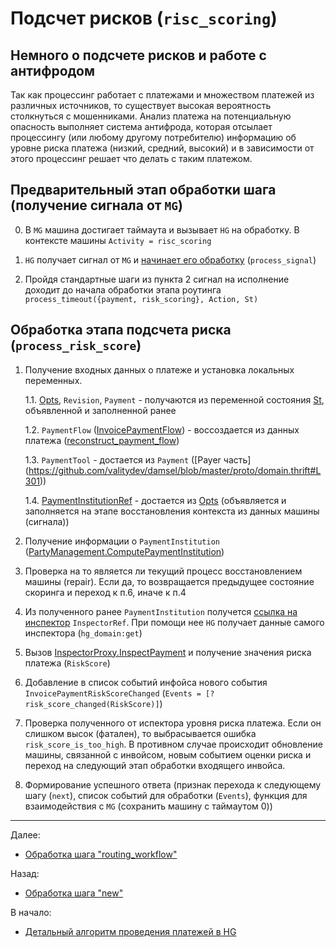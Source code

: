 # Подсчет рисков (`risc_scoring`)

## Немного о подсчете рисков и работе с антифродом

Так как процессинг работает с платежами и множеством платежей из различных 
источников, то существует высокая вероятность столкнуться с мошенниками.
Анализ платежа на потенциальную опасность выполняет система антифрода,
которая отсылает процессингу (или любому другому потребителю) информацию 
об уровне риска платежа (низкий, средний, высокий) и в зависимости от этого
процессинг решает что делать с таким платежом.

## Предварительный этап обработки шага (получение сигнала от `MG`)

0. В `MG` машина достигает таймаута и вызывает `HG` на обработку. В контексте машины 
   `Activity = risc_scoring`

1. `HG` получает сигнал от `MG` и [начинает его обработку](../../machinegun/machinegun-signal-processing-workflow.md) (`process_signal`)

2. Пройдя стандартные шаги из пункта 2 сигнал на исполнение доходит до начала обработки этапа
   роутинга `process_timeout({payment, risk_scoring}, Action, St)`


## Обработка этапа подсчета риска (`process_risk_score`)

1. Получение входных данных о платеже и установка локальных переменных.

   1.1. [Opts](../../meta/opts.md), `Revision`, `Payment` - получаются из переменной состояния [St](../../meta/st.md), объявленной и заполненной ранее

   1.2. `PaymentFlow` ([InvoicePaymentFlow](https://github.com/valitydev/damsel/blob/master/proto/domain.thrift#L604)) - воссоздается из данных платежа ([reconstruct_payment_flow](../../meta/create-payment-flow.md))

   1.3. `PaymentTool` - достается из `Payment` ([Payer часть] (https://github.com/valitydev/damsel/blob/master/proto/domain.thrift#L301))

   1.4. [PaymentInstitutionRef](https://github.com/valitydev/damsel/blob/master/proto/domain.thrift#L1032) - 
   достается из [Opts](../../meta/opts.md) (объявляется и заполняется на этапе восстановления контекста из данных машины (сигнала))

2. Получение информации о `PaymentInstitution` ([PartyManagement.ComputePaymentInstitution](https://github.com/valitydev/damsel/blob/master/proto/payment_processing.thrift#L2766))

3. Проверка на то является ли текущий процесс восстановлением машины (repair).
   Если да, то возвращается предыдущее состояние скоринга и переход к п.6, иначе к п.4

4. Из полученного ранее `PaymentInstitution` получется 
   [ссылка на инспектор](https://github.com/valitydev/damsel/blob/master/proto/domain.thrift#L2770) 
   `InspectorRef`. При помощи нее `HG` получает данные самого инспектора (`hg_domain:get`)

5. Вызов [InspectorProxy.InspectPayment](https://github.com/valitydev/damsel/blob/master/proto/proxy_inspector.thrift#L54) 
   и получение значения риска платежа (`RiskScore`)

6. Добавление в список событий инфойса нового события `InvoicePaymentRiskScoreChanged` 
   (`Events = [?risk_score_changed(RiskScore)]`)

7. Проверка полученного от испектора уровня риска платежа. Если он слишком высок (фатален),
   то выбрасывается ошибка `risk_score_is_too_high`. В противном случае происходит обновление 
   машины, связанной с инвойсом, новым событием оценки риска и переход на следующий этап обработки 
   входящего инвойса.

8. Формирование успешного ответа (признак перехода к следующему шагу (`next`), 
   список событий для обработки (`Events`), функция для взаимодействия с `MG` (сохранить 
   машину с таймаутом 0))

---

Далее:
- [Обработка шага "routing_workflow"](routing-workflow.md)

Назад:
- [Обработка шага "new"](new-payment.md)

В начало:
- [Детальный алгоритм проведения платежей в HG](../hg-payment-workflow.md)